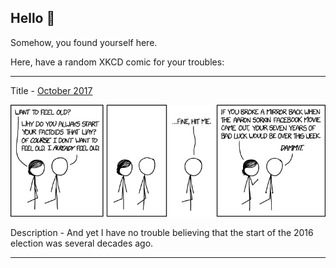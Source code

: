 ## Hello 👀

Somehow, you found yourself here.

Here, have a random XKCD comic for your troubles:

-----------------------------------

Title - [October 2017](https://xkcd.com/1898)

![October 2017](./random_comic.png)

Description - And yet I have no trouble believing that the start of the 2016 election was several decades ago.

-----------------------------------